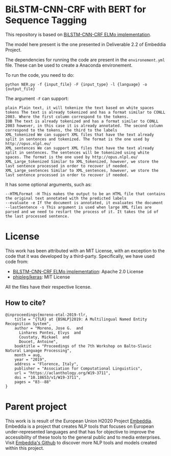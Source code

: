 # BiLSTM-CNN-CRF with BERT for Sequence Tagging

This repository is based on [BiLSTM-CNN-CRF ELMo implementation](https://github.com/UKPLab/elmo-bilstm-cnn-crf).

The model here present is the one presented in Deliverable 2.2 of Embeddia Project.

The dependencies for running the code are present in the `environement.yml` file. These can be used to create a Anaconda environement.

To run the code, you need to do:

`python NER.py -f {input_file} -F {input_type} -l {language} -o {output_file}`

The argument `-F` can support:
```
plain Plain text, it will tokenize the text based on white spaces
tokens The text is already tokenized and has a format similar to CONLL 2003. Where the first column correspond to the tokens.
IOB The text is already tokenized and has a format similar to CONLL 2003 however, in this case it is already annotated. The second column correspond to the tokens, the third to the labels
XML_tokenized We can support XML files that have the text already split in sentences and tokenized. The format is the one used by http://opus.nlpl.eu/
XML_sentences We can support XML files that have the text already split in sentences. The sentences will be tokenized using white spaces. The format is the one used by http://opus.nlpl.eu/
XML_Large_tokenized Similar to XML_tokenized, however, we store the last sentence processed in order to recover if needed.
XML_Large_sentences Similar to XML_sentences, however, we store the last sentence processed in order to recover if needed.
```

It has some optional arguments, such as:

```
--HTMLFormat -H This makes the output to be an HTML file that contains the original text annotated with the predicted labels
--evaluate -e If the document is annotated, it evaluates the document
--lastSentence -s This argument is used when large XML files are parsed and we need to restart the process of it. It takes the id of the last processed sentence.
```

# License

This work has been attributed with an MIT License, with an exception to the code that it was developed by a third-party. Specifically, we have used code from:

- [BiLSTM-CNN-CRF ELMo implementation](https://github.com/UKPLab/elmo-bilstm-cnn-crf): Apache 2.0 License
- [phipleg/keras](https://github.com/phipleg/keras/tree/crf): MIT License

All the files have their respective license.

## How to cite?

```
@inproceedings{moreno-etal-2019-tlr,
    title = "{TLR} at {BSNLP}2019: A Multilingual Named Entity Recognition System",
    author = "Moreno, Jose G.  and
      Linhares Pontes, Elvys  and
      Coustaty, Mickael  and
      Doucet, Antoine",
    booktitle = "Proceedings of the 7th Workshop on Balto-Slavic Natural Language Processing",
    month = aug,
    year = "2019",
    address = "Florence, Italy",
    publisher = "Association for Computational Linguistics",
    url = "https://aclanthology.org/W19-3711",
    doi = "10.18653/v1/W19-3711",
    pages = "83--88"
}

```

# Parent project

This work is is result of the European Union H2020 Project [Embeddia](http://embeddia.eu/). Embeddia is a project that creates NLP tools that focuses on European under-represented languages and that has for objective to improve the accessibility of these tools to the general public and to media enterprises. Visit [Embeddia's Github](https://github.com/orgs/EMBEDDIA/) to discover more NLP tools and models created within this project.

